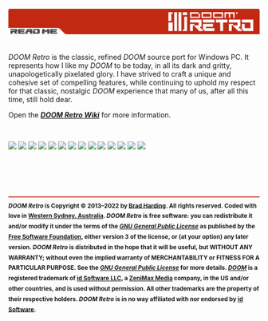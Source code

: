 ![](https://github.com/bradharding/www.doomretro.com/raw/master/readme.png)
<br>
<br>
<br>
*DOOM Retro* is the classic, refined *DOOM* source port for Windows PC. It represents how I like my *DOOM* to be today, in all its dark and gritty, unapologetically pixelated glory. I have strived to craft a unique and cohesive set of compelling features, while continuing to uphold my respect for that classic, nostalgic *DOOM* experience that many of us, after all this time, still hold dear.

Open the <b><i>[DOOM Retro Wiki](https://github.com/bradharding/doomretro/wiki)</i></b> for more information.

<br>

[![](https://img.shields.io/github/languages/top/bradharding/doomretro.svg)](https://github.com/bradharding/doomretro/search?l=c)
[![](https://img.shields.io/github/languages/code-size/bradharding/doomretro.svg)](https://github.com/bradharding/doomretro)
[![](https://img.shields.io/github/license/bradharding/doomretro.svg?logo=gnu)](https://github.com/bradharding/doomretro/wiki/LICENSE)
[![](https://img.shields.io/github/release/bradharding/doomretro.svg)](https://github.com/bradharding/doomretro/releases/latest)
[![](https://img.shields.io/github/release-date/bradharding/doomretro.svg)](https://github.com/bradharding/doomretro/releases/latest)
[![](https://img.shields.io/github/downloads/bradharding/doomretro/latest/total.svg?label=downloads)](https://github.com/bradharding/doomretro/releases/latest)
[![](https://img.shields.io/github/downloads/bradharding/doomretro/total.svg?label=total%20downloads)](https://github.com/bradharding/doomretro/releases)
[![](https://img.shields.io/github/commit-activity/m/bradharding/doomretro.svg)](https://github.com/bradharding/doomretro/commits/master)
[![](https://img.shields.io/github/commits-since/bradharding/doomretro/latest.svg)](https://github.com/bradharding/doomretro/commits/master)
[![](https://img.shields.io/github/last-commit/bradharding/doomretro.svg)](https://github.com/bradharding/doomretro/commits/master)
[![](https://img.shields.io/github/stars/bradharding/doomretro.svg?logo=github)](https://github.com/bradharding/doomretro/stargazers)
[![](https://img.shields.io/twitter/follow/doomretro?style=flat&logo=twitter)](https://twitter.com/doomretro)
[![](https://img.shields.io/discord/485551763542245427?style=flat&logo=discord&label=discord)](http://discordapp.com/invite/jAfAyWG)
[![](https://img.shields.io/badge/donations-AU$413.72-<COLOR>?style=flat&logo=paypal&label=sponsors)](https://www.paypal.com/donate?business=8WGJ8VDFSVU7J&no_recurring=0&currency_code=AUD)

<br>
<br>
<br>

![](https://github.com/bradharding/www.doomretro.com/raw/master/wiki/bigdivider.png)
<sub><b>*DOOM Retro* is Copyright &copy; 2013&ndash;2022 by [Brad Harding](https://github.com/bradharding). All rights reserved. Coded with love in [Western Sydney, Australia](https://goo.gl/maps/v2aEDEboVsqoetPt7). *DOOM Retro* is free software: you can redistribute it and/or modify it under the terms of the [*GNU General Public License*](https://github.com/bradharding/doomretro/wiki/LICENSE) as published by the [Free Software Foundation](https://www.fsf.org/), either version 3 of the license, or (at your option) any later version. *DOOM Retro* is distributed in the hope that it will be useful, but WITHOUT ANY WARRANTY; without even the implied warranty of MERCHANTABILITY or FITNESS FOR A PARTICULAR PURPOSE. See the [*GNU General Public License*](https://github.com/bradharding/doomretro/wiki/LICENSE) for more details. [*DOOM*](https://www.doom.com) is a registered trademark of [id Software LLC](https://www.idsoftware.com), a [ZeniMax Media](https://www.zenimax.com/) company, in the US and/or other countries, and is used without permission. All other trademarks are the property of their respective holders. *DOOM Retro* is in no way affiliated with nor endorsed by [id Software](https://www.idsoftware.com).</b></sub>
